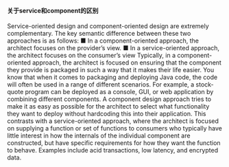 #### 关于service和component的区别
Service-oriented design and component-oriented design are extremely complementary. The key semantic difference between these two approaches is as follows:
■ In a component-oriented approach, the architect focuses on the provider’s view.
■ In a service-oriented approach, the architect focuses on the consumer’s view
Typically, in a component-oriented approach, the architect is focused on ensuring that
the component they provide is packaged in such a way that it makes their life easier.
You know that when it comes to packaging and deploying Java code, the code will
often be used in a range of different scenarios. For example, a stock-quote program
can be deployed as a console, GUI, or web application by combining different components. A component design approach tries to make it as easy as possible for the architect to select what functionality they want to deploy without hardcoding this into
their application.
This contrasts with a service-oriented approach, where the architect is focused on
supplying a function or set of functions to consumers who typically have little interest
in how the internals of the individual component are constructed, but have specific
requirements for how they want the function to behave. Examples include acid transactions, low latency, and encrypted data.
